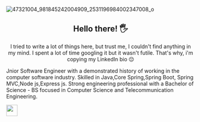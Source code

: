    ![47321004_981845242004909_2531196984002347008_o](https://user-images.githubusercontent.com/36560845/107155430-844a1c80-69a2-11eb-9552-20f5b1b111ca.jpg)
   
   <h2 align="center">Hello there! 🖐</h2>
   <p align="center">
      I tried to write a lot of things here, but trust me, I couldn't find anything in my mind. I spent a lot of time googling it but it wasn't futile. That's why, i'm copying my LinkedIn bio 😔 
   </p>
   
   <p>
      Jnior Software Engineer with a demonstrated history of working in the computer software industry. Skilled in Java,Core Spring,Spring Boot, Spring MVC,Node js,Express js. Strong engineering professional with a Bachelor of Science - BS focused in Computer Science and Telecommunication Engineering. 
   </p>
   
  <a href="https://www.linkedin.com/in/md-moshiur-rahman-84b208165/"><img height="30" src="https://github.com/stephenajulu/stephenajulu/blob/master/images/icons/linkedin-brands.svg">
